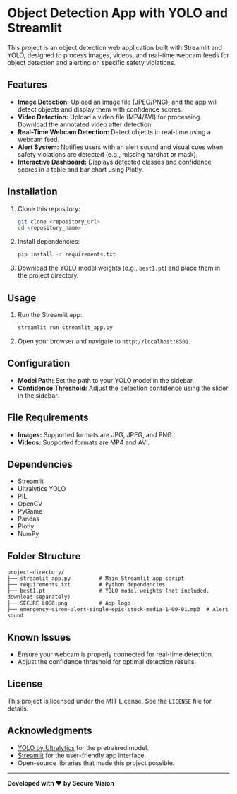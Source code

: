 
# Object Detection App with YOLO and Streamlit

This project is an object detection web application built with Streamlit and YOLO, designed to process images, videos, and real-time webcam feeds for object detection and alerting on specific safety violations.

## Features

- **Image Detection:** Upload an image file (JPEG/PNG), and the app will detect objects and display them with confidence scores.
- **Video Detection:** Upload a video file (MP4/AVI) for processing. Download the annotated video after detection.
- **Real-Time Webcam Detection:** Detect objects in real-time using a webcam feed.
- **Alert System:** Notifies users with an alert sound and visual cues when safety violations are detected (e.g., missing hardhat or mask).
- **Interactive Dashboard:** Displays detected classes and confidence scores in a table and bar chart using Plotly.

## Installation

1. Clone this repository:
   ```bash
   git clone <repository_url>
   cd <repository_name>
   ```

2. Install dependencies:
   ```bash
   pip install -r requirements.txt
   ```

3. Download the YOLO model weights (e.g., `best1.pt`) and place them in the project directory.

## Usage

1. Run the Streamlit app:
   ```bash
   streamlit run streamlit_app.py
   ```

2. Open your browser and navigate to `http://localhost:8501`.

## Configuration

- **Model Path:** Set the path to your YOLO model in the sidebar.
- **Confidence Threshold:** Adjust the detection confidence using the slider in the sidebar.

## File Requirements

- **Images:** Supported formats are JPG, JPEG, and PNG.
- **Videos:** Supported formats are MP4 and AVI.

## Dependencies

- Streamlit
- Ultralytics YOLO
- PIL
- OpenCV
- PyGame
- Pandas
- Plotly
- NumPy

## Folder Structure

```
project-directory/
├── streamlit_app.py         # Main Streamlit app script
├── requirements.txt         # Python dependencies
├── best1.pt                 # YOLO model weights (not included, download separately)
├── SECURE LOGO.png          # App logo
├── emergency-siren-alert-single-epic-stock-media-1-00-01.mp3  # Alert sound
```

## Known Issues

- Ensure your webcam is properly connected for real-time detection.
- Adjust the confidence threshold for optimal detection results.

## License

This project is licensed under the MIT License. See the `LICENSE` file for details.

## Acknowledgments

- [YOLO by Ultralytics](https://github.com/ultralytics/yolov5) for the pretrained model.
- [Streamlit](https://streamlit.io) for the user-friendly app interface.
- Open-source libraries that made this project possible.

---

**Developed with ❤ by Secure Vision**
